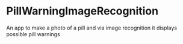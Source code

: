 # PillWarningImageRecognition
An app to make a photo of a pill and via image recognition it displays possible pill warnings
